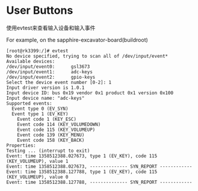 # User Buttons

使用evtest来查看输入设备和输入事件

For example, on the sapphire-excavator-board(buildroot)

	[root@rk3399:/]# evtest
	No device specified, trying to scan all of /dev/input/event*
	Available devices:
	/dev/input/event0:      gsl3673
	/dev/input/event1:      adc-keys
	/dev/input/event2:      gpio-keys
	Select the device event number [0-2]: 1
	Input driver version is 1.0.1
	Input device ID: bus 0x19 vendor 0x1 product 0x1 version 0x100
	Input device name: "adc-keys"
	Supported events:
	  Event type 0 (EV_SYN)
	  Event type 1 (EV_KEY)
		Event code 1 (KEY_ESC)
		Event code 114 (KEY_VOLUMEDOWN)
		Event code 115 (KEY_VOLUMEUP)
		Event code 139 (KEY_MENU)
		Event code 158 (KEY_BACK)
	Properties:
	Testing ... (interrupt to exit)
	Event: time 1358512388.027673, type 1 (EV_KEY), code 115 (KEY_VOLUMEUP), value 1
	Event: time 1358512388.027673, -------------- SYN_REPORT ------------
	Event: time 1358512388.127788, type 1 (EV_KEY), code 115 (KEY_VOLUMEUP), value 0
	Event: time 1358512388.127788, -------------- SYN_REPORT ------------
